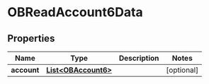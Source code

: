 

# OBReadAccount6Data


## Properties

| Name | Type | Description | Notes |
|------------ | ------------- | ------------- | -------------|
|**account** | [**List&lt;OBAccount6&gt;**](OBAccount6.md) |  |  [optional] |



